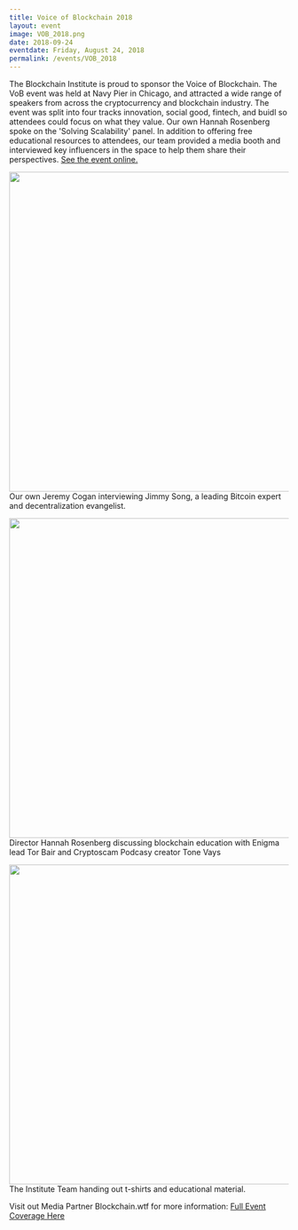 ```yaml
---
title: Voice of Blockchain 2018
layout: event
image: VOB_2018.png
date: 2018-09-24
eventdate: Friday, August 24, 2018
permalink: /events/VOB_2018
---
```

The Blockchain Institute is proud to sponsor the Voice of Blockchain. The VoB event was held at Navy Pier in Chicago, and attracted a wide range of speakers from across the cryptocurrency and blockchain industry. The event was split into four tracks innovation, social good, fintech, and buidl so attendees could focus on what they value. Our own Hannah Rosenberg spoke on the 'Solving Scalability' panel. In addition to offering free educational resources to attendees, our team provided a media booth and interviewed key influencers in the space to help them share their perspectives. <a href="https://voiceofblockchain.com/" target="_blank">See the event online.</a>

<img src="https://theblockchaininstitute.org/wp-content/uploads/2018/10/VOB_6D-1225-1-864x576.jpg" alt="" width="864" height="576" /> Our own Jeremy Cogan interviewing Jimmy Song, a leading Bitcoin expert and decentralization evangelist.

<img src="https://theblockchaininstitute.org/wp-content/uploads/2018/10/VOB_6D-1390-864x576.jpg" alt="" width="864" height="576" /> Director Hannah Rosenberg discussing blockchain education with Enigma lead Tor Bair and Cryptoscam Podcasy creator Tone Vays

<img src="https://theblockchaininstitute.org/wp-content/uploads/2018/10/VOB_6D-1625-864x576.jpg" alt="" width="864" height="576" /> The Institute Team handing out t-shirts and educational material.

Visit out Media Partner Blockchain.wtf for more information: <a href="https://blockchain.wtf/wtf-productions/voice-of-blockchain/" target="_blank">Full Event Coverage Here</a>
